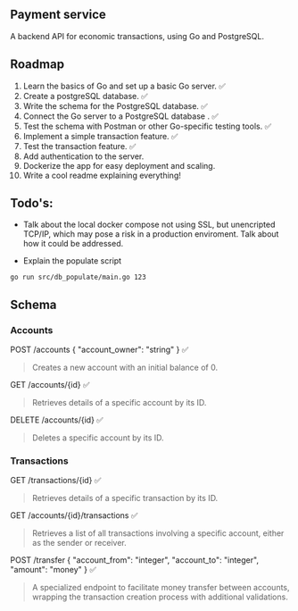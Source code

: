 ## Payment service

A backend API for economic transactions, using Go and PostgreSQL.

## Roadmap

1. Learn the basics of Go and set up a basic Go server. ✅
2. Create a postgreSQL database. ✅
3. Write the schema for the PostgreSQL database. ✅
4. Connect the Go server to a PostgreSQL database . ✅
5. Test the schema with Postman or other Go-specific testing tools. ✅
6. Implement a simple transaction feature. ✅
7. Test the transaction feature. ✅
8. Add authentication to the server.
9. Dockerize the app for easy deployment and scaling.
10. Write a cool readme explaining everything!

## Todo's:

- Talk about the local docker compose not using SSL, but unencripted TCP/IP, which may pose a risk in a production enviroment. Talk about how it could be addressed.

- Explain the populate script 

```shell
go run src/db_populate/main.go 123
```


## Schema

### Accounts

POST /accounts { "account_owner": "string" } ✅

> Creates a new account with an initial balance of 0. 

GET /accounts/{id} ✅

> Retrieves details of a specific account by its ID. 

DELETE /accounts/{id} ✅

> Deletes a specific account by its ID.


### Transactions

GET /transactions/{id} ✅

> Retrieves details of a specific transaction by its ID.

GET /accounts/{id}/transactions ✅

> Retrieves a list of all transactions involving a specific account, either as the sender or receiver.

POST /transfer { "account_from": "integer", "account_to": "integer", "amount": "money" } ✅

> A specialized endpoint to facilitate money transfer between accounts, wrapping the transaction creation process with additional validations.  